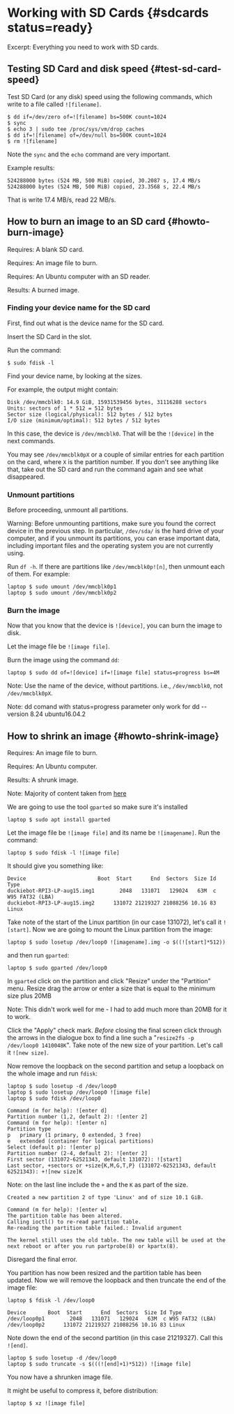 # Working with SD Cards {#sdcards status=ready}

Excerpt: Everything you need to work with SD cards.

<minitoc/>

## Testing SD Card and disk speed {#test-sd-card-speed}

Test SD Card (or any disk) speed using the following commands,
which write to a file called `![filename]`.

    $ dd if=/dev/zero of=![filename] bs=500K count=1024
    $ sync
    $ echo 3 | sudo tee /proc/sys/vm/drop_caches
    $ dd if=![filename] of=/dev/null bs=500K count=1024
    $ rm ![filename]

Note the `sync` and the `echo` command are very important.

Example results:

    524288000 bytes (524 MB, 500 MiB) copied, 30.2087 s, 17.4 MB/s
    524288000 bytes (524 MB, 500 MiB) copied, 23.3568 s, 22.4 MB/s

That is write 17.4 MB/s, read 22 MB/s.


## How to burn an image to an SD card {#howto-burn-image}

<div class='requirements' markdown='1'>

Requires: A blank SD card.

Requires: An image file to burn.

Requires: An Ubuntu computer with an SD reader.

Results: A burned image.

</div>

### Finding your device name for the SD card

First, find out what is the device name for the SD card.

Insert the SD Card in the slot.

Run the command:

    $ sudo fdisk -l

Find your device name, by looking at the sizes.

For example, the output might contain:

    Disk /dev/mmcblk0: 14.9 GiB, 15931539456 bytes, 31116288 sectors
    Units: sectors of 1 * 512 = 512 bytes
    Sector size (logical/physical): 512 bytes / 512 bytes
    I/O size (minimum/optimal): 512 bytes / 512 bytes

In this case, the device is `/dev/mmcblk0`. That will be the `![device]`
in the next commands.

You may see `/dev/mmcblk0pX` or a couple of similar entries for each partition on the card,
where `X` is the partition number. If you don't see anything like that, take out
the SD card and run the command again and see what disappeared.

### Unmount partitions

Before proceeding, unmount all partitions.

Warning: Before unmounting partitions, make sure you found the correct device in the previous
step. In particular, `/dev/sda/` is the hard drive of your computer, and if you unmount its partitions,
you can erase important data, including important files and the operating system you are not currently
using.

Run `df -h`. If there are partitions like `/dev/mmcblk0p![n]`, then unmount
each of them. For example:

    laptop $ sudo umount /dev/mmcblk0p1
    laptop $ sudo umount /dev/mmcblk0p2


### Burn the image

Now that you know that the device is `![device]`,
you can burn the image to disk.

Let the image file be `![image file]`.

Burn the image using the command `dd`:

    laptop $ sudo dd of=![device] if=![image file] status=progress bs=4M

Note: Use the name of the device, without partitions. i.e., `/dev/mmcblk0`, not
`/dev/mmcblk0pX`.

Note: dd comand with status=progress parameter only work for dd --version 8.24 ubuntu16.04.2

## How to shrink an image {#howto-shrink-image}

<div class='requirements' markdown='1'>

Requires: An image file to burn.

Requires: An Ubuntu computer.

Results: A shrunk image.

</div>

Note: Majority of content taken from [here](http://www.aoakley.com/articles/2015-10-09-resizing-sd-images.php)

We are going to use the tool `gparted` so make sure it's installed

    laptop $ sudo apt install gparted

Let the image file be `![image file]` and its name be `![imagename]`.
Run the command:

    laptop $ sudo fdisk -l ![image file]

It should give you something like:
```
Device                       Boot  Start      End  Sectors  Size Id Type
duckiebot-RPI3-LP-aug15.img1        2048   131071   129024   63M  c W95 FAT32 (LBA)
duckiebot-RPI3-LP-aug15.img2      131072 21219327 21088256 10.1G 83 Linux
```
Take note of the start of the Linux partition (in our case 131072), let's call it `![start]`.
Now we are going to mount the Linux partition from the image:

    laptop $ sudo losetup /dev/loop0 ![imagename].img -o $((![start]*512))

and then run `gparted`:

    laptop $ sudo gparted /dev/loop0

In `gparted` click on the partition and click "Resize" under the "Partition" menu. Resize drag the arrow or enter a size
that is equal to the minimum size plus 20MB

Note: This didn't work well for me - I had to add much more than 20MB for it to work.

Click the "Apply" check mark. *Before* closing the final screen click through the arrows in the dialogue box
to find a line such a "`resize2fs -p /dev/loop0 1410048K`". Take note of the new size of your partition. Let's
call it `![new size]`.

Now remove the loopback on the second partition and setup a loopback on the whole image and run `fdisk`:

    laptop $ sudo losetup -d /dev/loop0
    laptop $ sudo losetup /dev/loop0 ![image file]
    laptop $ sudo fdisk /dev/loop0

    Command (m for help): ![enter d]
    Partition number (1,2, default 2): ![enter 2]
    Command (m for help): ![enter n]
    Partition type
    p   primary (1 primary, 0 extended, 3 free)
    e   extended (container for logical partitions)
    Select (default p): ![enter p]
    Partition number (2-4, default 2): ![enter 2]
    First sector (131072-62521343, default 131072): ![start]
    Last sector, +sectors or +size{K,M,G,T,P} (131072-62521343, default 62521343): +![new size]K

Note: on the last line include the `+` and the `K` as part of the size.

    Created a new partition 2 of type 'Linux' and of size 10.1 GiB.

    Command (m for help): ![enter w]
    The partition table has been altered.
    Calling ioctl() to re-read partition table.
    Re-reading the partition table failed.: Invalid argument

    The kernel still uses the old table. The new table will be used at the next reboot or after you run partprobe(8) or kpartx(8).

Disregard the final error.

You partition has now been resized and the partition table has been updated. Now we will remove the loopback and then
truncate the end of the image file:

    laptop $ fdisk -l /dev/loop0

```
Device       Boot  Start      End  Sectors  Size Id Type
/dev/loop0p1        2048   131071   129024   63M  c W95 FAT32 (LBA)
/dev/loop0p2      131072 21219327 21088256 10.1G 83 Linux
```
Note down the end of the second partition (in this case 21219327). Call this `![end]`.

    laptop $ sudo losetup -d /dev/loop0
    laptop $ sudo truncate -s $(((![end]+1)*512)) ![image file]

You now have a shrunken image file.

It might be useful to compress it, before distribution:

    laptop $ xz ![image file]
